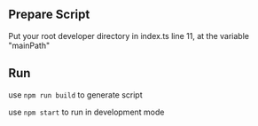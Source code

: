 ## Prepare Script

Put your root developer directory in index.ts line 11, at the variable "mainPath"

## Run

use `npm run build` to generate script

use `npm start` to run in development mode
